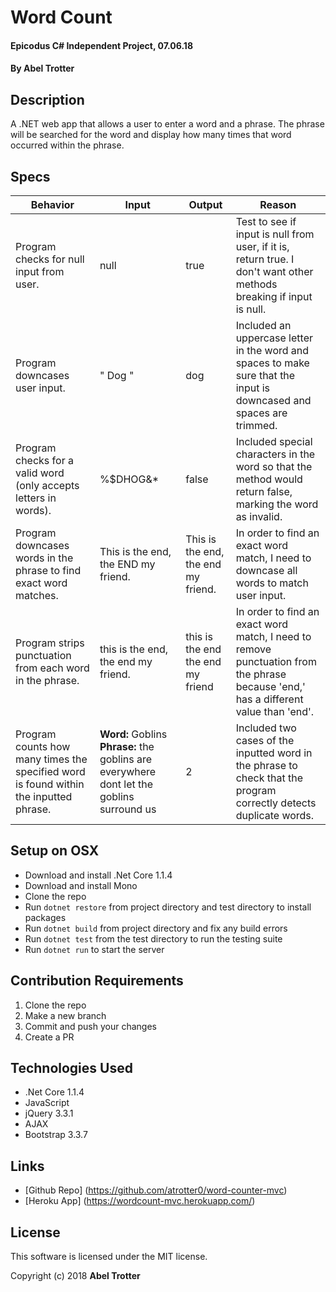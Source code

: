# Word Count

#### Epicodus C# Independent Project, 07.06.18

#### By Abel Trotter

## Description

A .NET web app that allows a user to enter a word and a phrase. The phrase will be searched for the word and display how many times that word occurred within the phrase.

## Specs

| Behavior | Input | Output | Reason |
|----------|-------|--------|--------|
| Program checks for null input from user. | null | true | Test to see if input is null from user, if it is, return true. I don't want other methods breaking if input is null. |
| Program downcases user input. | "  Dog  " | dog | Included an uppercase letter in the word and spaces to make sure that the input is downcased and spaces are trimmed. |
| Program checks for a valid word (only accepts letters in words). | %$DHOG&* | false | Included special characters in the word so that the method would return false, marking the word as invalid. |
| Program downcases words in the phrase to find exact word matches. | This is the end, the END my friend. | This is the end, the end my friend. | In order to find an exact word match, I need to downcase all words to match user input. |
| Program strips punctuation from each word in the phrase. | this is the end, the end my friend. | this is the end the end my friend | In order to find an exact word match, I need to remove punctuation from the phrase because 'end,' has a different value than 'end'. |
| Program counts how many times the specified word is found within the inputted phrase. | **Word:** Goblins  **Phrase:** the goblins are everywhere dont let the goblins surround us | 2 | Included two cases of the inputted word in the phrase to check that the program correctly detects duplicate words. |

## Setup on OSX

* Download and install .Net Core 1.1.4
* Download and install Mono
* Clone the repo
* Run `dotnet restore` from project directory and test directory to install packages
* Run `dotnet build` from project directory and fix any build errors
* Run `dotnet test` from the test directory to run the testing suite
* Run `dotnet run` to start the server

## Contribution Requirements

1. Clone the repo
1. Make a new branch
1. Commit and push your changes
1. Create a PR

## Technologies Used

* .Net Core 1.1.4
* JavaScript
* jQuery 3.3.1
* AJAX
* Bootstrap 3.3.7

## Links

* [Github Repo] (https://github.com/atrotter0/word-counter-mvc)
* [Heroku App] (https://wordcount-mvc.herokuapp.com/)

## License

This software is licensed under the MIT license.

Copyright (c) 2018 **Abel Trotter**
